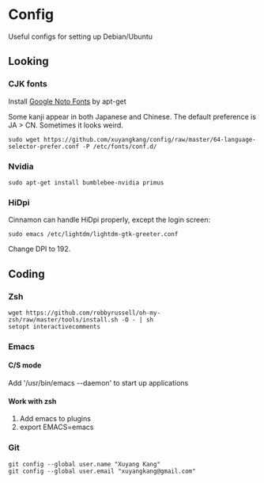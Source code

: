 # Config
Useful configs for setting up Debian/Ubuntu

## Looking

### CJK fonts
Install [Google Noto Fonts](https://www.google.com/get/noto/) by apt-get

Some kanji appear in both Japanese and Chinese. The default preference is JA > CN. Sometimes it looks weird.
```
sudo wget https://github.com/xuyangkang/config/raw/master/64-language-selector-prefer.conf -P /etc/fonts/conf.d/
```

### Nvidia
```
sudo apt-get install bumblebee-nvidia primus
```

### HiDpi
Cinnamon can handle HiDpi properly, except the login screen:
```
sudo emacs /etc/lightdm/lightdm-gtk-greeter.conf
```
Change DPI to 192.

## Coding

### Zsh
```
wget https://github.com/robbyrussell/oh-my-zsh/raw/master/tools/install.sh -O - | sh
setopt interactivecomments
```

### Emacs
#### C/S mode
Add '/usr/bin/emacs --daemon' to start up applications
#### Work with zsh
1. Add emacs to plugins
2. export EMACS=emacs

### Git
```
git config --global user.name "Xuyang Kang"
git config --global user.email "xuyangkang@gmail.com"
```
